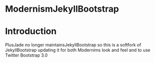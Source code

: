 ModernismJekyllBootstrap
========================

# Introduction

PlusJade no longer maintainsJekyllBootstrap so this is a softfork
of JekyllBootstrap updating it for both Modernims look and feel and 
to use Twitter Bootstrap 3.0